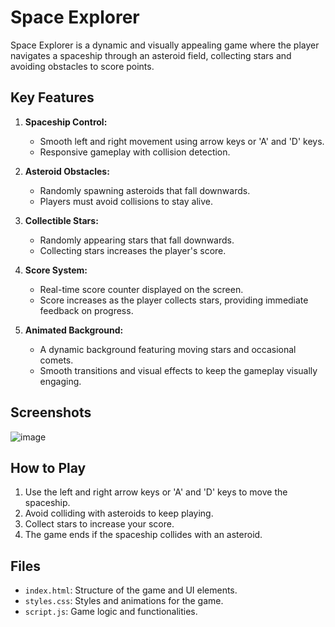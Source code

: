 # Space Explorer

Space Explorer is a dynamic and visually appealing game where the player navigates a spaceship through an asteroid field, collecting stars and avoiding obstacles to score points.

## Key Features

1. **Spaceship Control:**
   - Smooth left and right movement using arrow keys or 'A' and 'D' keys.
   - Responsive gameplay with collision detection.

2. **Asteroid Obstacles:**
   - Randomly spawning asteroids that fall downwards.
   - Players must avoid collisions to stay alive.

3. **Collectible Stars:**
   - Randomly appearing stars that fall downwards.
   - Collecting stars increases the player's score.

4. **Score System:**
   - Real-time score counter displayed on the screen.
   - Score increases as the player collects stars, providing immediate feedback on progress.

5. **Animated Background:**
   - A dynamic background featuring moving stars and occasional comets.
   - Smooth transitions and visual effects to keep the gameplay visually engaging.

## Screenshots
![image](https://github.com/Aditi22Bansal/GameZone/assets/142652964/45548b96-3adf-422c-bb65-790711b21f06)

## How to Play

1. Use the left and right arrow keys or 'A' and 'D' keys to move the spaceship.
2. Avoid colliding with asteroids to keep playing.
3. Collect stars to increase your score.
4. The game ends if the spaceship collides with an asteroid.

## Files

- `index.html`: Structure of the game and UI elements.
- `styles.css`: Styles and animations for the game.
- `script.js`: Game logic and functionalities.



